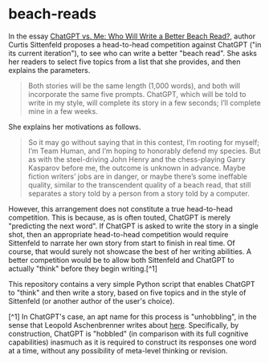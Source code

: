 # beach-reads

In the essay [ChatGPT vs. Me: Who Will Write a Better Beach Read?](https://www.nytimes.com/2024/07/09/opinion/chatgpt-beach-read.html), author Curtis Sittenfeld proposes a head-to-head competition against ChatGPT ("in its current iteration"), to see who can write a better "beach read". She asks her readers to select five topics from a list that she provides, and then explains the parameters.

> Both stories will be the same length (1,000 words), and both will incorporate the same five prompts. ChatGPT, which will be told to write in my style, will complete its story in a few seconds; I’ll complete mine in a few weeks.

She explains her motivations as follows.

> So it may go without saying that in this contest, I’m rooting for myself; I’m Team Human, and I’m hoping to honorably defend my species. But as with the steel-driving John Henry and the chess-playing Garry Kasparov before me, the outcome is unknown in advance. Maybe fiction writers’ jobs are in danger, or maybe there’s some ineffable quality, similar to the transcendent quality of a beach read, that still separates a story told by a person from a story told by a computer.

However, this arrangement does not constitute a true head-to-head competition. This is because, as is often touted, ChatGPT is merely "predicting the next word". If ChatGPT is asked to write the story in a single shot, then an appropriate head-to-head competition would require Sittenfeld to narrate her own story from start to finish in real time. Of course, that would surely not showcase the best of her writing abilities. A better competition would be to allow both Sittenfeld and ChatGPT to actually "think" before they begin writing.[^1]

This repository contains a very simple Python script that enables ChatGPT to "think" and then write a story, based on five topics and in the style of Sittenfeld (or another author of the user's choice).

[^1] In ChatGPT's case, an apt name for this process is "unhobbling", in the sense that Leopold Aschenbrenner writes about [here](https://situational-awareness.ai/). Specifically, by construction, ChatGPT is "hobbled" (in comparison with its full cognitive capabilities) inasmuch as it is required to construct its responses one word at a time, without any possibility of meta-level thinking or revision.
